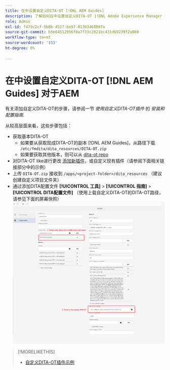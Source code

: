```yaml
---
title: 在中设置自定义DITA-OT [!DNL AEM Guides]
description: 了解如何在中设置自定义DITA-OT [!DNL Adobe Experience Manager Guides]
role: Admin
exl-id: f479c2cf-5b8b-4517-be97-81303468007a
source-git-commit: b5e64512956f0a7f33c2021bc431d69239f2a088
workflow-type: tm+mt
source-wordcount: '153'
ht-degree: 0%

---
```


# 在中设置自定义DITA-OT [!DNL AEM Guides] 对于AEM

有关添加自定义DITA-OT的步骤，请参阅一节 _使用自定义DITA-OT插件_ 的 _安装和配置指南_.

从较高层面来看，这些步骤包括：

+ 获取基本DITA-OT
   + 如果要从获取现成DITA-OT的副本 [!DNL AEM Guides]，从路径下载 `/etc/fmdita/dita_resources/DITA-OT.zip`
   + 如果要获取其他版本，则可以从 [dita-ot repo](https://www.dita-ot.org/download)
+ 对DITA-OT like进行更改 [添加新插件](https://www.dita-ot.org/dev/topics/plugins-installing.html)，或自定义现有插件（请参阅下面相关链接部分中的示例）
+ 上传 `DITA-OT.zip` 接收到 `/apps/<project-folder>/dita_resources` （建议创建自定义项目文件夹）
+ 通过添加DITA配置文件 **[!UICONTROL 工具]** > **[!UICONTROL 指南]** > **[!UICONTROL DITA配置文件]** （使用上载自定义DITA-OT的DITA-OT路径，请参见下面的屏幕快照）
   ![DITA配置文件](assets/dita-profile.png)

>[!MORELIKETHIS]
>
>+ [自定义DITA-OT插件示例](https://www.dita-ot.org/dev/topics/pdf-customization.html)

